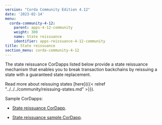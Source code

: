 ```yaml
---
version: "Corda Community Edition 4.12"
date: '2023-02-14'
menu:
  corda-community-4-12:
    parent: apps-4-12-community
    weight: 300
    name: State reissuance
    identifier: apps-reissuance-4-12-community
title: State reissuance
section_menu: corda-community-4-12
---
```


The state reissuance CorDapps listed below provide a state reissuance mechanism that enables you to break transaction backchains by reissuing a state with a guaranteed state replacement.

Read more about reissuing states [here]({{< relref "../../../community/reissuing-states.md" >}}).

Sample CorDapps:

* [State reissuance CorDapp](https://github.com/corda/reissue-cordapp).

* [State reissuance sample CorDapp](https://github.com/corda/reissue-sample-cordapp).
